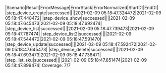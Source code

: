 |Scenario|Result|ErrorMessage|ErrorStack|ErrorNormalized|StartDt|EndDt|
|step_device_create|successed||||2021-02-09 05:18:47.324472|2021-02-09 05:18:47.448472|
|step_device_show|successed||||2021-02-09 05:18:47.645473|2021-02-09 05:18:47.692474|
|step_device_list|successed||||2021-02-09 05:18:47.739473|2021-02-09 05:18:47.787474|
|step_device_list2|successed||||2021-02-09 05:18:47.544472|2021-02-09 05:18:47.591470|
|step_device_update|successed||||2021-02-09 05:18:47.592472|2021-02-09 05:18:47.645473|
|step_device_delete|successed||||2021-02-09 05:18:47.693473|2021-02-09 05:18:47.738471|
|step_list_sku|successed||||2021-02-09 05:18:47.851474|2021-02-09 05:18:47.899474|
Coverage: 7/7
